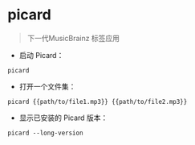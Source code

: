 # picard

> 下一代MusicBrainz 标签应用

- 启动 Picard：

`picard`

- 打开一个文件集：

`picard {{path/to/file1.mp3}} {{path/to/file2.mp3}}`

- 显示已安装的 Picard 版本：

`picard --long-version`

[#]: contributors: ([东先生])